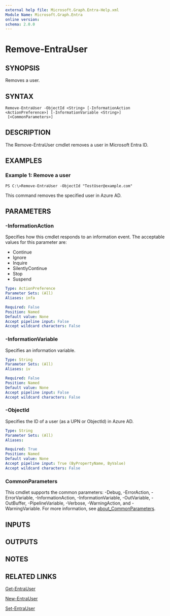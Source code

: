 ```yaml
---
external help file: Microsoft.Graph.Entra-Help.xml
Module Name: Microsoft.Graph.Entra
online version:
schema: 2.0.0
---
```


# Remove-EntraUser

## SYNOPSIS
Removes a user.

## SYNTAX

```
Remove-EntraUser -ObjectId <String> [-InformationAction <ActionPreference>] [-InformationVariable <String>]
 [<CommonParameters>]
```

## DESCRIPTION
The Remove-EntraUser cmdlet removes a user in Microsoft Entra ID.

## EXAMPLES

### Example 1: Remove a user
```
PS C:\>Remove-EntraUser -ObjectId "TestUser@example.com"
```

This command removes the specified user in Azure AD.

## PARAMETERS

### -InformationAction
Specifies how this cmdlet responds to an information event.
The acceptable values for this parameter are:

- Continue
- Ignore
- Inquire
- SilentlyContinue
- Stop
- Suspend

```yaml
Type: ActionPreference
Parameter Sets: (All)
Aliases: infa

Required: False
Position: Named
Default value: None
Accept pipeline input: False
Accept wildcard characters: False
```

### -InformationVariable
Specifies an information variable.

```yaml
Type: String
Parameter Sets: (All)
Aliases: iv

Required: False
Position: Named
Default value: None
Accept pipeline input: False
Accept wildcard characters: False
```

### -ObjectId
Specifies the ID of a user (as a UPN or ObjectId) in Azure AD.

```yaml
Type: String
Parameter Sets: (All)
Aliases:

Required: True
Position: Named
Default value: None
Accept pipeline input: True (ByPropertyName, ByValue)
Accept wildcard characters: False
```

### CommonParameters
This cmdlet supports the common parameters: -Debug, -ErrorAction, -ErrorVariable, -InformationAction, -InformationVariable, -OutVariable, -OutBuffer, -PipelineVariable, -Verbose, -WarningAction, and -WarningVariable. For more information, see [about_CommonParameters](http://go.microsoft.com/fwlink/?LinkID=113216).

## INPUTS

## OUTPUTS

## NOTES

## RELATED LINKS

[Get-EntraUser]()

[New-EntraUser]()

[Set-EntraUser]()

